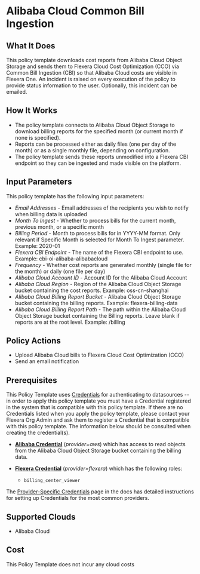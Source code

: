 # Alibaba Cloud Common Bill Ingestion

## What It Does

This policy template downloads cost reports from Alibaba Cloud Object Storage and sends them to Flexera Cloud Cost Optimization (CCO) via Common Bill Ingestion (CBI) so that Alibaba Cloud costs are visible in Flexera One. An incident is raised on every execution of the policy to provide status information to the user. Optionally, this incident can be emailed.

## How It Works

- The policy template connects to Alibaba Cloud Object Storage to download billing reports for the specified month (or current month if none is specified).
- Reports can be processed either as daily files (one per day of the month) or as a single monthly file, depending on configuration.
- The policy template sends these reports unmodified into a Flexera CBI endpoint so they can be ingested and made visible on the platform.

## Input Parameters

This policy template has the following input parameters:

- *Email Addresses* - Email addresses of the recipients you wish to notify when billing data is uploaded
- *Month To Ingest* - Whether to process bills for the current month, previous month, or a specific month
- *Billing Period* - Month to process bills for in YYYY-MM format. Only relevant if Specific Month is selected for Month To Ingest parameter. Example: 2020-01
- *Flexera CBI Endpoint* - The name of the Flexera CBI endpoint to use. Example: cbi-oi-alibaba-alibabacloud
- *Frequency* - Whether cost reports are generated monthly (single file for the month) or daily (one file per day)
- *Alibaba Cloud Account ID* - Account ID for the Alibaba Cloud Account
- *Alibaba Cloud Region* - Region of the Alibaba Cloud Object Storage bucket containing the cost reports. Example: oss-cn-shanghai
- *Alibaba Cloud Billing Report Bucket* - Alibaba Cloud Object Storage bucket containing the billing reports. Example: flexera-billing-data
- *Alibaba Cloud Billing Report Path* - The path within the Alibaba Cloud Object Storage bucket containing the Billing reports. Leave blank if reports are at the root level. Example: /billing

## Policy Actions

- Upload Alibaba Cloud bills to Flexera Cloud Cost Optimization (CCO)
- Send an email notification

## Prerequisites

This Policy Template uses [Credentials](https://docs.flexera.com/flexera/EN/Automation/ManagingCredentialsExternal.htm) for authenticating to datasources -- in order to apply this policy template you must have a Credential registered in the system that is compatible with this policy template. If there are no Credentials listed when you apply the policy template, please contact your Flexera Org Admin and ask them to register a Credential that is compatible with this policy template. The information below should be consulted when creating the credential(s).

- [**Alibaba Credential**](https://docs.flexera.com/flexera/EN/Automation/ProviderCredentials.htm#automationadmin_1982464505_1121575) (*provider=aws*) which has access to read objects from the Alibaba Cloud Object Storage bucket containing the billing data.

- [**Flexera Credential**](https://docs.flexera.com/flexera/EN/Automation/ProviderCredentials.htm) (*provider=flexera*) which has the following roles:
  - `billing_center_viewer`

The [Provider-Specific Credentials](https://docs.flexera.com/flexera/EN/Automation/ProviderCredentials.htm) page in the docs has detailed instructions for setting up Credentials for the most common providers.

## Supported Clouds

- Alibaba Cloud

## Cost

This Policy Template does not incur any cloud costs
